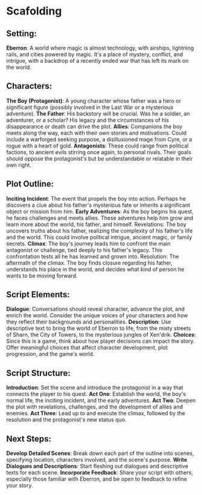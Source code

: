 # Scafolding

## Setting:
**Eberron**: A world where magic is almost technology, with airships, lightning rails, and cities powered by magic. It's a place of mystery, conflict, and intrigue, with a backdrop of a recently ended war that has left its mark on the world.

## Characters:
**The Boy (Protagonist)**: A young character whose father was a hero or significant figure (possibly involved in the Last War or a mysterious adventure).
**The Father**: His backstory will be crucial. Was he a soldier, an adventurer, or a scholar? His legacy and the circumstances of his disappearance or death can drive the plot.
**Allies**: Companions the boy meets along the way, each with their own stories and motivations. Could include a warforged seeking purpose, a disillusioned mage from Cyre, or a rogue with a heart of gold.
**Antagonists**: These could range from political factions, to ancient evils stirring once again, to personal rivals. Their goals should oppose the protagonist's but be understandable or relatable in their own right.

## Plot Outline:
**Inciting Incident**: The event that propels the boy into action. Perhaps he discovers a clue about his father's mysterious fate or inherits a significant object or mission from him.
**Early Adventures**: As the boy begins his quest, he faces challenges and meets allies. These adventures help him grow and learn more about the world, his father, and himself.
Revelations: The boy uncovers truths about his father, realizing the complexity of his father's life and the world. This could involve political intrigue, ancient magic, or family secrets.
**Climax**: The boy's journey leads him to confront the main antagonist or challenge, tied deeply to his father's legacy. This confrontation tests all he has learned and grown into.
Resolution: The aftermath of the climax. The boy finds closure regarding his father, understands his place in the world, and decides what kind of person he wants to be moving forward.

## Script Elements:
**Dialogue**: Conversations should reveal character, advance the plot, and enrich the world. Consider the unique voices of your characters and how they reflect their backgrounds and personalities.
**Description**: Use descriptive text to bring the world of Eberron to life, from the misty streets of Sharn, the City of Towers, to the mysterious jungles of Xen'drik.
**Choices**: Since this is a game, think about how player decisions can impact the story. Offer meaningful choices that affect character development, plot progression, and the game's world.

## Script Structure:
**Introduction**: Set the scene and introduce the protagonist in a way that connects the player to his quest.
**Act One**: Establish the world, the boy's normal life, the inciting incident, and the early adventures.
**Act Two**: Deepen the plot with revelations, challenges, and the development of allies and enemies.
**Act Three**: Lead up to and execute the climax, followed by the resolution and the protagonist's new status quo.

## Next Steps:
**Develop Detailed Scenes**: Break down each part of the outline into scenes, specifying location, characters involved, and the scene's purpose.
**Write Dialogues and Descriptions**: Start fleshing out dialogues and descriptive texts for each scene.
**Incorporate Feedback**: Share your script with others, especially those familiar with Eberron, and be open to feedback to refine your story.

